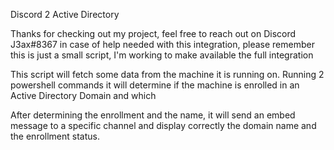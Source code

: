 
 Discord 2 Active Directory
 
 Thanks for checking out my project, feel free to reach out on Discord J3ax#8367 in case of help needed with this integration, please remember this is just a small 
 script, I'm working to make available the full integration
 
 This script will fetch some data from the machine it is running on.
 Running 2 powershell commands it will determine if the machine is enrolled in an Active Directory Domain and which
 
 After determining the enrollment and the name, it will send an embed message to a specific channel and display correctly the domain name and the enrollment
 status.
